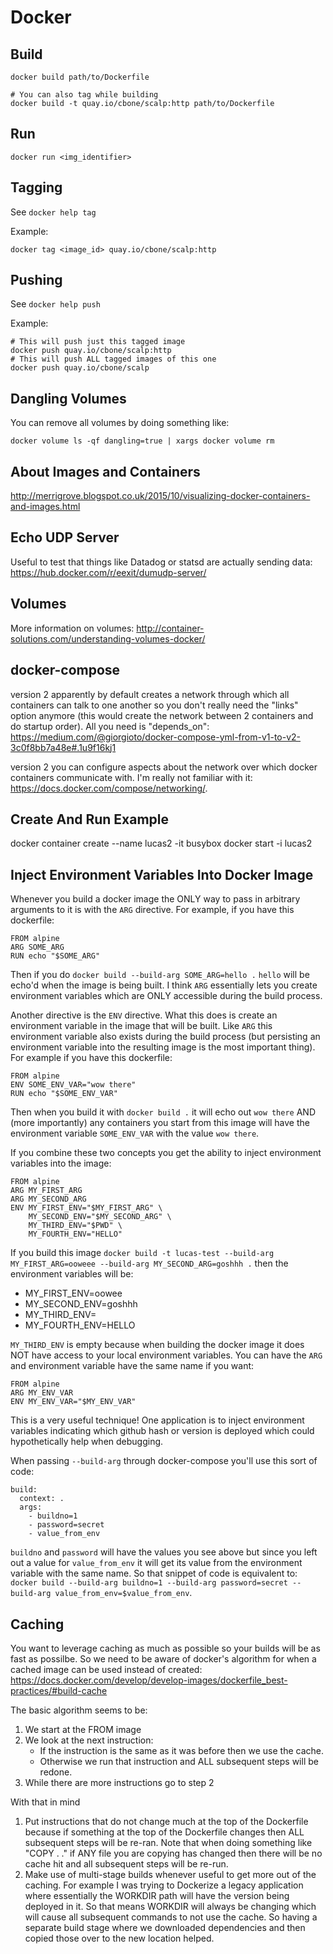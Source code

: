 Docker
======

Build
-----

```
docker build path/to/Dockerfile

# You can also tag while building
docker build -t quay.io/cbone/scalp:http path/to/Dockerfile
```

Run
---

```
docker run <img_identifier>
```

Tagging
-------

See `docker help tag`

Example:

```
docker tag <image_id> quay.io/cbone/scalp:http
```

Pushing
-------

See `docker help push`

Example:

```
# This will push just this tagged image
docker push quay.io/cbone/scalp:http
# This will push ALL tagged images of this one
docker push quay.io/cbone/scalp
```

Dangling Volumes
----------------

You can remove all volumes by doing something like:

```
docker volume ls -qf dangling=true | xargs docker volume rm
```

About Images and Containers
---------------------------

http://merrigrove.blogspot.co.uk/2015/10/visualizing-docker-containers-and-images.html

Echo UDP Server
---------------

Useful to test that things like Datadog or statsd are actually sending data:
https://hub.docker.com/r/eexit/dumudp-server/

Volumes
-------

More information on volumes:
http://container-solutions.com/understanding-volumes-docker/

docker-compose
--------------

version 2 apparently by default creates a network through which all containers
can talk to one another so you don't really need the "links" option anymore
(this would create the network between 2 containers and do startup order). All
you need is "depends_on":
https://medium.com/@giorgioto/docker-compose-yml-from-v1-to-v2-3c0f8bb7a48e#.1u9f16kj1

version 2 you can configure aspects about the network over which docker
containers communicate with. I'm really not familiar with it:
https://docs.docker.com/compose/networking/.

Create And Run Example
---------------------

docker container create --name lucas2 -it busybox
docker start -i lucas2

## Inject Environment Variables Into Docker Image
Whenever you build a docker image the ONLY way to pass in arbitrary
arguments to it is with the `ARG` directive. For example, if you have
this dockerfile:

```
FROM alpine
ARG SOME_ARG
RUN echo "$SOME_ARG"
```

Then if you do `docker build --build-arg SOME_ARG=hello .` `hello`
will be echo'd when the image is being built. I think `ARG`
essentially lets you create environment variables which are ONLY
accessible during the build process.

Another directive is the `ENV` directive. What this does is create an
environment variable in the image that will be built. Like `ARG` this
environment variable also exists during the build process (but
persisting an environment variable into the resulting image is the
most important thing). For example if you have this dockerfile:

```
FROM alpine
ENV SOME_ENV_VAR="wow there"
RUN echo "$SOME_ENV_VAR"
```

Then when you build it with `docker build .` it will echo out `wow
there` AND (more importantly) any containers you start from this image
will have the environment variable `SOME_ENV_VAR` with the value `wow
there`.

If you combine these two concepts you get the ability to inject
environment variables into the image:

```
FROM alpine
ARG MY_FIRST_ARG
ARG MY_SECOND_ARG
ENV MY_FIRST_ENV="$MY_FIRST_ARG" \
    MY_SECOND_ENV="$MY_SECOND_ARG" \
    MY_THIRD_ENV="$PWD" \
    MY_FOURTH_ENV="HELLO"
```

If you build this image `docker build -t lucas-test --build-arg
MY_FIRST_ARG=ooweee --build-arg MY_SECOND_ARG=goshhh .` then the
environment variables will be:
- MY_FIRST_ENV=oowee
- MY_SECOND_ENV=goshhh
- MY_THIRD_ENV=
- MY_FOURTH_ENV=HELLO

`MY_THIRD_ENV` is empty because when building the docker image it does
NOT have access to your local environment variables. You can have the
`ARG` and environment variable have the same name if you want:

```
FROM alpine
ARG MY_ENV_VAR
ENV MY_ENV_VAR="$MY_ENV_VAR"
```

This is a very useful technique! One application is to inject
environment variables indicating which github hash or version is
deployed which could hypothetically help when debugging.

When passing `--build-arg` through docker-compose you'll use this sort
of code:

```
build:
  context: .
  args:
    - buildno=1
    - password=secret
	- value_from_env
```

`buildno` and `password` will have the values you see above but since
you left out a value for `value_from_env` it will get its value from
the environment variable with the same name. So that snippet of code
is equivalent to: `docker build --build-arg buildno=1 --build-arg
password=secret --build-arg value_from_env=$value_from_env`.

## Caching
You want to leverage caching as much as possible so your builds will
be as fast as possilbe. So we need to be aware of docker's algorithm
for when a cached image can be used instead of created:
https://docs.docker.com/develop/develop-images/dockerfile_best-practices/#build-cache

The basic algorithm seems to be:
1. We start at the FROM image
2. We look at the next instruction:
   - If the instruction is the same as it was before then we use the
     cache.
   - Otherwise we run that instruction and ALL subsequent steps will
     be redone.
3. While there are more instructions go to step 2

With that in mind 
1. Put instructions that do not change much at the top of the
   Dockerfile because if something at the top of the Dockerfile
   changes then ALL subsequent steps will be re-ran. Note that when
   doing something like "COPY . ." if ANY file you are copying has
   changed then there will be no cache hit and all subsequent steps
   will be re-run.
2. Make use of multi-stage builds whenever useful to get more out of
   the caching. For example I was trying to Dockerize a legacy
   application where essentially the WORKDIR path will have the
   version being deployed in it. So that means WORKDIR will always be
   changing which will cause all subsequent commands to not use the
   cache. So having a separate build stage where we downloaded
   dependencies and then copied those over to the new location helped.
   
